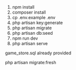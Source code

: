 
1. npm install
2. composer install
3. cp .env.example .env
4. php artisan key:generate
5. php artisan migrate
6. php artisan db:seed
7. npm run dev
8. php artisan serve

game_store.sql already provided

php artisan migrate:fresh


